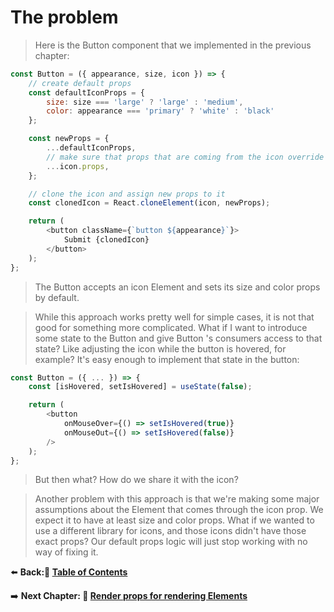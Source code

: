 # The problem

> Here is the Button component that we implemented in the previous chapter:

```Javascript
const Button = ({ appearance, size, icon }) => {
    // create default props
    const defaultIconProps = {
        size: size === 'large' ? 'large' : 'medium',
        color: appearance === 'primary' ? 'white' : 'black'
    };

    const newProps = {
        ...defaultIconProps,
        // make sure that props that are coming from the icon override default if they exist
        ...icon.props,
    };

    // clone the icon and assign new props to it
    const clonedIcon = React.cloneElement(icon, newProps);

    return (
        <button className={`button ${appearance}`}>
            Submit {clonedIcon}
        </button>
    );
};
```

> The Button accepts an icon Element and sets its size and color props by default.

> While this approach works pretty well for simple cases, it is not that good for something more complicated. What if I want to introduce some state to the Button and give Button 's consumers access to that state? Like adjusting the icon while the button is hovered, for example? It's easy enough to implement that state in the button:

```Javascript
const Button = ({ ... }) => {
    const [isHovered, setIsHovered] = useState(false);

    return (
        <button
            onMouseOver={() => setIsHovered(true)}
            onMouseOut={() => setIsHovered(false)}
        />
    );
};
```

> But then what? How do we share it with the icon?

> Another problem with this approach is that we're making some major assumptions about the Element that comes through the icon prop. We expect it to have at least size and color props. What if we wanted to use a different library for icons, and those icons didn't have those exact props? Our default props logic will just stop working with no way of fixing it.

⬅️ **Back:📑 [Table of Contents](../../Readme.md)**

➡️ **Next Chapter: 🔧 [Render props for rendering Elements](./03-Render-Props-For-Rendering-Elements.md)**
